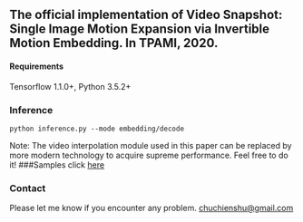 ## The official implementation of Video Snapshot: Single Image Motion Expansion via Invertible Motion Embedding. In TPAMI, 2020.

#### Requirements
Tensorflow 1.1.0+, Python 3.5.2+

### Inference
```shell
python inference.py --mode embedding/decode
```
Note: The video interpolation module used in this paper can be replaced by more modern technology to acquire supreme performance. Feel free to do it!
###Samples
click [here](http://www.treeney.com/pami/VideoSnapshot.html)

### Contact 
Please let me know if you encounter any problem. chuchienshu@gmail.com